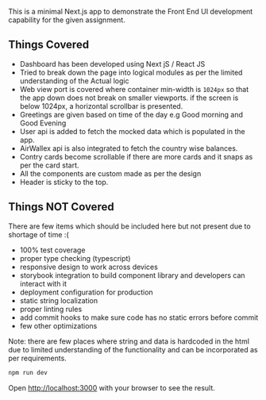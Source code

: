 This is a minimal Next.js app to demonstrate the Front End UI development capability for the given assignment.

## Things Covered

* Dashboard has been developed using Next jS / React JS
* Tried to break down the page into logical modules as per the limited understanding of the Actual logic
* Web view port is covered where container min-width is `1024px` so that the app down does not break on smaller viewports. if the screen is below 1024px, a horizontal scrollbar is presented.
* Greetings are given based on time of the day e.g Good morning and Good Evening
* User api is added to fetch the mocked data which is populated in the app.
* AirWallex api is also integrated to fetch the country wise balances.
* Contry cards become scrollable if there are more cards and it snaps as per the card start.
* All the components are custom made as per the design
* Header is sticky to the top.

## Things NOT Covered
There are few items which should be included here but not present due to shortage of time :(

* 100% test coverage
* proper type checking (typescript)
* responsive design to work across devices
* storybook integration to build component library and developers can interact with it
* deployment configuration for production
* static string localization
* proper linting rules
* add commit hooks to make sure code has no static errors before commit
* few other optimizations

Note: there are few places where string and data is hardcoded in the html due to limited understanding of the functionality and can be incorporated as per requirements.

```sh
npm run dev
```

Open [http://localhost:3000](http://localhost:3000) with your browser to see the result.
